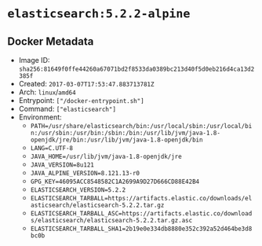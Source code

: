 # `elasticsearch:5.2.2-alpine`

## Docker Metadata

- Image ID: `sha256:81649f0ffe44260a67071bd2f8533da0389bc213d40f5d0eb216d4ca13d2385f`
- Created: `2017-03-07T17:53:47.883713781Z`
- Arch: `linux`/`amd64`
- Entrypoint: `["/docker-entrypoint.sh"]`
- Command: `["elasticsearch"]`
- Environment:
  - `PATH=/usr/share/elasticsearch/bin:/usr/local/sbin:/usr/local/bin:/usr/sbin:/usr/bin:/sbin:/bin:/usr/lib/jvm/java-1.8-openjdk/jre/bin:/usr/lib/jvm/java-1.8-openjdk/bin`
  - `LANG=C.UTF-8`
  - `JAVA_HOME=/usr/lib/jvm/java-1.8-openjdk/jre`
  - `JAVA_VERSION=8u121`
  - `JAVA_ALPINE_VERSION=8.121.13-r0`
  - `GPG_KEY=46095ACC8548582C1A2699A9D27D666CD88E42B4`
  - `ELASTICSEARCH_VERSION=5.2.2`
  - `ELASTICSEARCH_TARBALL=https://artifacts.elastic.co/downloads/elasticsearch/elasticsearch-5.2.2.tar.gz`
  - `ELASTICSEARCH_TARBALL_ASC=https://artifacts.elastic.co/downloads/elasticsearch/elasticsearch-5.2.2.tar.gz.asc`
  - `ELASTICSEARCH_TARBALL_SHA1=2b19e0e334db8880e352c392a52d464be3d8bc0b`
